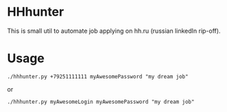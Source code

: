 # HHhunter
This is small util to automate job applying on hh.ru (russian linkedIn rip-off).

# Usage
```
./hhhunter.py +79251111111 myAwesomePassword "my dream job"
```
or
```
./hhhunter.py myAwesomeLogin myAwesomePassword "my dream job"
```
